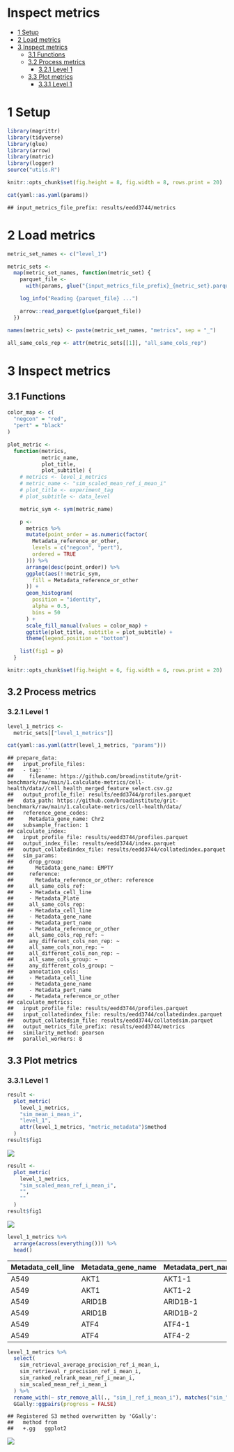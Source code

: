 Inspect metrics
================

-   [1 Setup](#setup)
-   [2 Load metrics](#load-metrics)
-   [3 Inspect metrics](#inspect-metrics)
    -   [3.1 Functions](#functions)
    -   [3.2 Process metrics](#process-metrics)
        -   [3.2.1 Level 1](#level-1)
    -   [3.3 Plot metrics](#plot-metrics)
        -   [3.3.1 Level 1](#level-1-1)

# 1 Setup

``` r
library(magrittr)
library(tidyverse)
library(glue)
library(arrow)
library(matric)
library(logger)
source("utils.R")
```

``` r
knitr::opts_chunk$set(fig.height = 8, fig.width = 8, rows.print = 20)
```

``` r
cat(yaml::as.yaml(params))
```

    ## input_metrics_file_prefix: results/eedd3744/metrics

# 2 Load metrics

``` r
metric_set_names <- c("level_1")

metric_sets <-
  map(metric_set_names, function(metric_set) {
    parquet_file <-
      with(params, glue("{input_metrics_file_prefix}_{metric_set}.parquet"))

    log_info("Reading {parquet_file} ...")

    arrow::read_parquet(glue(parquet_file))
  })

names(metric_sets) <- paste(metric_set_names, "metrics", sep = "_")

all_same_cols_rep <- attr(metric_sets[[1]], "all_same_cols_rep")
```

# 3 Inspect metrics

## 3.1 Functions

``` r
color_map <- c(
  "negcon" = "red",
  "pert" = "black"
)

plot_metric <-
  function(metrics,
           metric_name,
           plot_title,
           plot_subtitle) {
    # metrics <- level_1_metrics
    # metric_name <- "sim_scaled_mean_ref_i_mean_i"
    # plot_title <- experiment_tag
    # plot_subtitle <- data_level

    metric_sym <- sym(metric_name)

    p <-
      metrics %>%
      mutate(point_order = as.numeric(factor(
        Metadata_reference_or_other,
        levels = c("negcon", "pert"),
        ordered = TRUE
      ))) %>%
      arrange(desc(point_order)) %>%
      ggplot(aes(!!metric_sym,
        fill = Metadata_reference_or_other
      )) +
      geom_histogram(
        position = "identity",
        alpha = 0.5,
        bins = 50
      ) +
      scale_fill_manual(values = color_map) +
      ggtitle(plot_title, subtitle = plot_subtitle) +
      theme(legend.position = "bottom")

    list(fig1 = p)
  }
```

``` r
knitr::opts_chunk$set(fig.height = 6, fig.width = 6, rows.print = 20)
```

## 3.2 Process metrics

### 3.2.1 Level 1

``` r
level_1_metrics <-
  metric_sets[["level_1_metrics"]]
```

``` r
cat(yaml::as.yaml(attr(level_1_metrics, "params")))
```

    ## prepare_data:
    ##   input_profile_files:
    ##   - tag: ''
    ##     filename: https://github.com/broadinstitute/grit-benchmark/raw/main/1.calculate-metrics/cell-health/data//cell_health_merged_feature_select.csv.gz
    ##   output_profile_file: results/eedd3744/profiles.parquet
    ##   data_path: https://github.com/broadinstitute/grit-benchmark/raw/main/1.calculate-metrics/cell-health/data/
    ##   reference_gene_codes:
    ##     Metadata_gene_name: Chr2
    ##   subsample_fraction: 1
    ## calculate_index:
    ##   input_profile_file: results/eedd3744/profiles.parquet
    ##   output_index_file: results/eedd3744/index.parquet
    ##   output_collatedindex_file: results/eedd3744/collatedindex.parquet
    ##   sim_params:
    ##     drop_group:
    ##       Metadata_gene_name: EMPTY
    ##     reference:
    ##       Metadata_reference_or_other: reference
    ##     all_same_cols_ref:
    ##     - Metadata_cell_line
    ##     - Metadata_Plate
    ##     all_same_cols_rep:
    ##     - Metadata_cell_line
    ##     - Metadata_gene_name
    ##     - Metadata_pert_name
    ##     - Metadata_reference_or_other
    ##     all_same_cols_rep_ref: ~
    ##     any_different_cols_non_rep: ~
    ##     all_same_cols_non_rep: ~
    ##     all_different_cols_non_rep: ~
    ##     all_same_cols_group: ~
    ##     any_different_cols_group: ~
    ##     annotation_cols:
    ##     - Metadata_cell_line
    ##     - Metadata_gene_name
    ##     - Metadata_pert_name
    ##     - Metadata_reference_or_other
    ## calculate_metrics:
    ##   input_profile_file: results/eedd3744/profiles.parquet
    ##   input_collatedindex_file: results/eedd3744/collatedindex.parquet
    ##   output_collatedsim_file: results/eedd3744/collatedsim.parquet
    ##   output_metrics_file_prefix: results/eedd3744/metrics
    ##   similarity_method: pearson
    ##   parallel_workers: 8

## 3.3 Plot metrics

### 3.3.1 Level 1

``` r
result <-
  plot_metric(
    level_1_metrics,
    "sim_mean_i_mean_i",
    "level_1",
    attr(level_1_metrics, "metric_metadata")$method
  )
result$fig1
```

![](4.inspect_metrics_files/figure-gfm/unnamed-chunk-13-1.png)<!-- -->

``` r
result <-
  plot_metric(
    level_1_metrics,
    "sim_scaled_mean_ref_i_mean_i",
    "",
    ""
  )
result$fig1
```

![](4.inspect_metrics_files/figure-gfm/unnamed-chunk-14-1.png)<!-- -->

``` r
level_1_metrics %>%
  arrange(across(everything())) %>%
  head()
```

<div class="kable-table">

| Metadata\_cell\_line | Metadata\_gene\_name | Metadata\_pert\_name | Metadata\_reference\_or\_other | sim\_scaled\_mean\_ref\_i\_mean\_i | sim\_scaled\_mean\_ref\_i\_median\_i | sim\_scaled\_median\_ref\_i\_mean\_i | sim\_scaled\_median\_ref\_i\_median\_i | sim\_ranked\_relrank\_mean\_ref\_i\_mean\_i | sim\_ranked\_relrank\_mean\_ref\_i\_median\_i | sim\_ranked\_relrank\_median\_ref\_i\_mean\_i | sim\_ranked\_relrank\_median\_ref\_i\_median\_i | sim\_mean\_i\_mean\_i | sim\_mean\_i\_median\_i | sim\_median\_i\_mean\_i | sim\_median\_i\_median\_i | sim\_mean\_stat\_ref\_i\_mean\_i | sim\_mean\_stat\_ref\_i\_median\_i | sim\_sd\_stat\_ref\_i\_mean\_i | sim\_sd\_stat\_ref\_i\_median\_i | sim\_retrieval\_average\_precision\_ref\_i\_mean\_i | sim\_retrieval\_average\_precision\_ref\_i\_median\_i | sim\_retrieval\_r\_precision\_ref\_i\_mean\_i | sim\_retrieval\_r\_precision\_ref\_i\_median\_i |
|:---------------------|:---------------------|:---------------------|:-------------------------------|-----------------------------------:|-------------------------------------:|-------------------------------------:|---------------------------------------:|--------------------------------------------:|----------------------------------------------:|----------------------------------------------:|------------------------------------------------:|----------------------:|------------------------:|------------------------:|--------------------------:|---------------------------------:|-----------------------------------:|-------------------------------:|---------------------------------:|----------------------------------------------------:|------------------------------------------------------:|----------------------------------------------:|------------------------------------------------:|
| A549                 | AKT1                 | AKT1-1               | pert                           |                          0.0861706 |                            0.0012089 |                           -0.0552632 |                             -0.1624612 |                                   0.5034722 |                                     0.5062500 |                                     0.5520833 |                                       0.5625000 |             0.0617091 |               0.0795101 |               0.0243033 |                 0.0616828 |                        0.0547068 |                          0.0949572 |                      0.3055812 |                        0.3336165 |                                           0.1771228 |                                             0.1526126 |                                     0.1333333 |                                             0.1 |
| A549                 | AKT1                 | AKT1-2               | pert                           |                         -0.1225830 |                           -0.0862471 |                           -0.9746164 |                             -0.9646271 |                                   0.5805556 |                                     0.5812500 |                                     0.7951389 |                                       0.8333333 |            -0.0349481 |              -0.0191826 |              -0.3201035 |                -0.3286177 |                        0.0240564 |                          0.0263915 |                      0.3388420 |                        0.3314011 |                                           0.2083729 |                                             0.1848079 |                                     0.3000000 |                                             0.3 |
| A549                 | ARID1B               | ARID1B-1             | pert                           |                          0.1646574 |                            0.4169914 |                            0.2199456 |                              0.5253463 |                                   0.4784722 |                                     0.4083333 |                                     0.4444444 |                                       0.3020833 |             0.1563084 |               0.1631081 |               0.1583259 |                 0.2508668 |                        0.1257185 |                          0.1181960 |                      0.3313877 |                        0.3576681 |                                           0.1716065 |                                             0.1794520 |                                     0.1333333 |                                             0.1 |
| A549                 | ARID1B               | ARID1B-2             | pert                           |                          0.3526836 |                            0.3177805 |                            0.4703513 |                              0.5454097 |                                   0.4500000 |                                     0.4437500 |                                     0.4305556 |                                       0.4270833 |             0.3411283 |               0.3544606 |               0.3856576 |                 0.4036441 |                        0.2382836 |                          0.2705097 |                      0.3171494 |                        0.3030492 |                                           0.1496058 |                                             0.1250936 |                                     0.0666667 |                                             0.0 |
| A549                 | ATF4                 | ATF4-1               | pert                           |                          1.3004967 |                            1.3179452 |                            1.3751730 |                              1.3708906 |                                   0.0854167 |                                     0.0770833 |                                     0.0416667 |                                       0.0416667 |             0.7826972 |               0.8089662 |               0.8091594 |                 0.8328137 |                        0.3232566 |                          0.3275061 |                      0.3580464 |                        0.3626952 |                                           0.7054646 |                                             0.7383929 |                                     0.6333333 |                                             0.6 |
| A549                 | ATF4                 | ATF4-2               | pert                           |                          1.3184689 |                            1.2734981 |                            1.3451262 |                              1.3248038 |                                   0.0555556 |                                     0.0541667 |                                     0.0312500 |                                       0.0208333 |             0.8336925 |               0.8452391 |               0.8435776 |                 0.8562481 |                        0.3388308 |                          0.3314675 |                      0.3757381 |                        0.3891282 |                                           0.7885276 |                                             0.8172494 |                                     0.6666667 |                                             0.6 |

</div>

``` r
level_1_metrics %>%
  select(
    sim_retrieval_average_precision_ref_i_mean_i,
    sim_retrieval_r_precision_ref_i_mean_i,
    sim_ranked_relrank_mean_ref_i_mean_i,
    sim_scaled_mean_ref_i_mean_i
  ) %>%
  rename_with(~ str_remove_all(., "sim_|_ref_i_mean_i"), matches("sim_")) %>%
  GGally::ggpairs(progress = FALSE)
```

    ## Registered S3 method overwritten by 'GGally':
    ##   method from   
    ##   +.gg   ggplot2

![](4.inspect_metrics_files/figure-gfm/unnamed-chunk-16-1.png)<!-- -->
